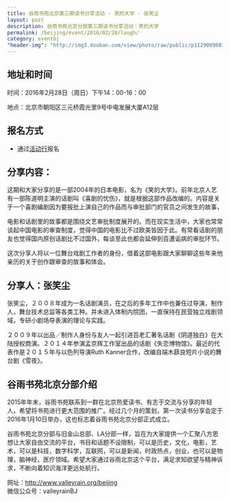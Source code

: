 ```yaml
---
title: 谷雨书苑北京第三期读书分享活动 - 笑的大学 - 张笑尘
layout: post
description: 谷雨书苑北京分部第三期读书分享活动：笑的大学
permalink: /beijing/event/2016/02/28/laugh/
category: eventbj 
"header-img": "http://img3.douban.com/view/photo/raw/public/p1129089081.jpg"
---
```



## 地址和时间

时间：2016年2月28日（周日）下午14：00-16：00

地点：北京市朝阳区三元桥霞光里9号中电发展大厦A12层

## 报名方式

- 通过[活动行](http://www.huodongxing.com/event/9323057236600?from=groupmessage&isappinstalled=0)报名


## 分享内容：

这期和大家分享的是一部2004年的日本电影，名为《笑的大学》。前年北京人艺有一部陈道明主演的话剧叫《喜剧的忧伤》，就是根据这部作品改编的。内容是关于一个喜剧编剧因为要报批上演自己的作品而与审批部门的官员之间发生的故事，

电影和话剧里的故事都是围绕文艺审批制度展开的。而在现实生活中，大家也常常谈起中国电影的审查制度，觉得中国的电影比不过欧美皆因于此。有常看话剧的朋友也觉得国内原创话剧比不过国外，每谈至此也都会延伸到百遭诟病的审批环节。

这次分享人将以一位舞台戏剧工作者的身份，借着这部电影跟大家聊聊这些年来他亲历的关于创作跟审查的故事和体会。


## 分享人：张笑尘

张笑尘，２００８年成为一名话剧演员，在之后的多年工作中也兼任过导演，制作人，舞台技术总监等各类工种。并未进入体制内院团，一直保持在民营独立戏剧领域，专研小剧场导表演的理论与实践。

２００９年以出品／制作人身份与友人一起引进百老汇著名话剧《阴道独白》在大陆授权商演。２０１４年参演孟京辉工作室出品的话剧《失恋博物馆》。最近的代表作是２０１５年与以色列导演Ruth Kanner合作，改编自端木蕻良短片小说的舞台剧《雪夜》。


## 谷雨书苑北京分部介绍
2015年年末，谷雨书苑联系到一群在北京热爱读书、有志于交流与分享的年轻人，希望将书苑进行更大范围的推广。经过几个月的策划，第一次读书分享会定于2016年1月10日举办，这也标志着谷雨书苑北京分部正式成立。

谷雨书苑北京分部与旧金山总部、LA分部一样，旨在为大家提供一个汇聚八方思想让大家自由交流的平台，书目和话题不设限制，可以是历史，文化，电影，艺术，可以是科技，数字科学，互联网，可以是新闻，时政热点，创业，也可以是物理，脑神经，医疗领域。希望大家通过谷雨北京这个平台，满足求知欲望与精神诉求，不断向着知识海洋更远处航行。

网址：<http://www.valleyrain.org/beijing>  
微信公众号：valleyrainBJ



